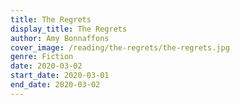 ```yaml
---
title: The Regrets
display_title: The Regrets
author: Amy Bonnaffons
cover_image: /reading/the-regrets/the-regrets.jpg
genre: Fiction
date: 2020-03-02
start_date: 2020-03-01
end_date: 2020-03-02
---
```

